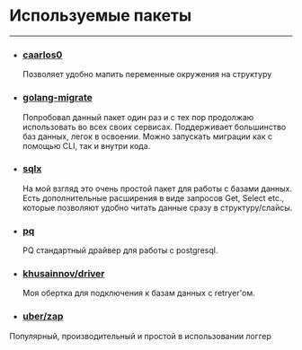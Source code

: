 # Используемые пакеты 

---


* ### [caarlos0](https://github.com/caarlos0/env)
    Позволяет удобно мапить переменные окружения на структуру
* ### [golang-migrate](https://github.com/golang-migrate/migrate)
    Попробовал данный пакет один раз и с тех пор продолжаю
    использовать во всех своих сервисах. Поддерживает большинство
    баз данных, легок в освоении.
    Можно запускать миграции как с помощью CLI, так и внутри кода. 
* ### [sqlx](https://github.com/jmoiron/sqlx)
    На мой взгляд это очень простой пакет для работы с базами данных. 
    Есть дополнительные расширения в виде запросов Get, Select etc., которые
    позволяют удобно читать данные сразу в структуру/слайсы.
* ### [pq](https://github.com/lib/pq)
    PQ стандартный драйвер для работы с postgresql.
* ### [khusainnov/driver](https://gitlab.com/khusainnov/driver)
  Моя обертка для подключения к базам данных c retryer'ом.
*  ### [uber/zap](https://go.uber.org/zap)
  Популярный, производительный и простой в использовании логгер